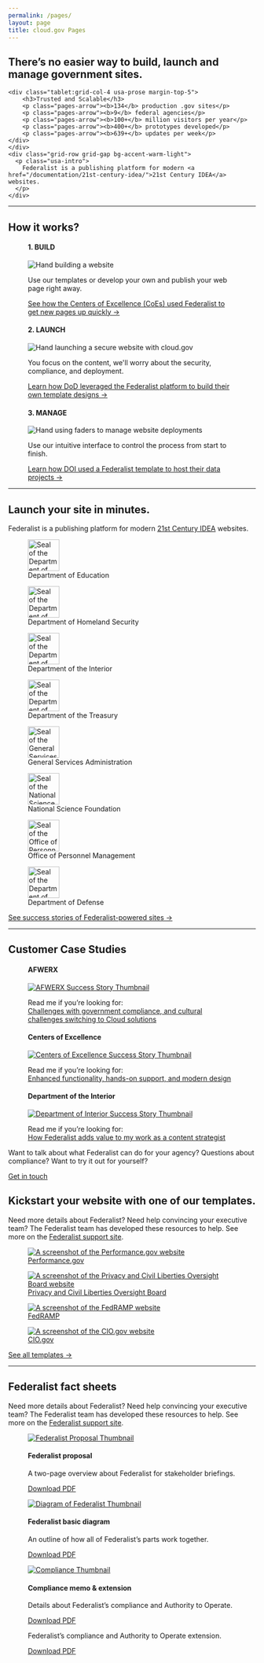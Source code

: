 ```yaml
---
permalink: /pages/
layout: page
title: cloud.gov Pages
---
```


<section class="usa-section">
  <div class="site-welcome">
    <div class="grid-row grid-gap">
    <div class="tablet:grid-col-8">
      <h1>There’s no easier way to build, launch and manage government sites.</h1>
    </div>
  
    <div class="tablet:grid-col-4 usa-prose margin-top-5">
        <h3>Trusted and Scalable</h3>
        <p class="pages-arrow"><b>134</b> production .gov sites</p>
        <p class="pages-arrow"><b>9</b> federal agencies</p>
        <p class="pages-arrow"><b>100+</b> million visitors per year</p>
        <p class="pages-arrow"><b>400+</b> prototypes developed</p>
        <p class="pages-arrow"><b>639+</b> updates per week</p>
    </div>
    </div>
    <div class="grid-row grid-gap bg-accent-warm-light">
      <p class="usa-intro">
        Federalist is a publishing platform for modern <a href="/documentation/21st-century-idea/">21st Century IDEA</a> websites.
      </p>
    </div>
  </div>
</section>
<hr />
<section class="usa-graphic-list usa-section">
  <a name="How it works"></a>
  <div class="grid-row grid-gap">
    <h2>How it works?</h2>
  </div>
  <div class="grid-row bg-accent-warm-light">
    <div class="grid-col-4">
        <figure class="figure">
          <figcaption>
            <h4>1. BUILD</h4>
          </figcaption>
          <div class="tint">
            <img src="{{site.baseurl}}/assets/pages/images/build.png" alt="Hand building a website">
          </div>
          <figcaption>
            <p>Use our templates or develop your own and publish your web page right away.</p>
            <a href="{{site.baseurl}}/assets/pages/documents/coe-success.pdf">See how the Centers of Excellence (CoEs) used Federalist to get new pages up quickly →</a>
          </figcaption>
        </figure>
      <!-- </div> -->
    </div> 
    <div class="grid-col-4">
        <figure class="figure">
          <figcaption>
            <h4>2. LAUNCH</h4>
          </figcaption>
          <div class="tint">
            <img src="{{site.baseurl}}/assets/pages/images/launch.png" alt="Hand launching a secure website with cloud.gov">
          </div>
          <figcaption>
            <p>You focus on the content, we'll worry about the security, compliance, and deployment.</p>
            <a href="{{site.baseurl}}/assets/pages/documents/afwerx-success.pdf">Learn how DoD leveraged the Federalist platform to build their own template designs →</a>
          </figcaption>
        </figure>
    </div> 
    <div class="grid-col-4">
        <figure class="figure">
          <figcaption>
            <h4>3. MANAGE</h4>
          </figcaption>
          <div class="tint">
            <img src="{{site.baseurl}}/assets/pages/images/manage.png" alt="Hand using faders to manage website deployments">
          </div>
          <figcaption>
            <p>Use our intuitive interface to control the process from start to finish.</p>
            <a href="{{site.baseurl}}/assets/pages/documents/doi-success.pdf">Learn how DOI used a Federalist template to host their data projects →</a>
          </figcaption>
        </figure>
    </div> 
  </div>
</section>
<hr />
<section class="usa-section margin-bottom-8">
  <div class="grid-row">
    <h2>Launch your site in minutes.</h2>
    <a name="Customers"></a>
  </div>
  <div class="grid-row">
    <p>
      Federalist is a publishing platform for modern <a href="/documentation/21st-century-idea/">21st Century IDEA</a> websites.
    </p>
  </div>
  <div class="grid-row grid-gap">
    <div class="tablet:grid-col">
      <figure class="figure figure-seal">
        <img src="{{site.baseurl}}/assets/pages/images/logos/partners/500px-Education.png" alt="Seal of the Department of Education" height="64" width="64">
        <figcaption>Department of Education</figcaption>
      </figure>
    </div>
    <div class="tablet:grid-col">
      <figure class="figure figure-seal">
        <img src="{{site.baseurl}}/assets/pages/images/logos/partners/500px-DHS.png" alt="Seal of the Department of Homeland Security" height="64" width="64">
        <figcaption>Department of Homeland Security</figcaption>
      </figure>
    </div>
    <div class="tablet:grid-col">
      <figure class="figure figure-seal">
        <img src="{{site.baseurl}}/assets/pages/images/logos/partners/500px-DOI.png" alt="Seal of the Department of the Interior" height="64" width="64">
        <figcaption>Department of the Interior</figcaption>
      </figure>
    </div>
    <div class="tablet:grid-col">
      <figure class="figure figure-seal">
        <img src="{{site.baseurl}}/assets/pages/images/logos/partners/500px-treasury.png" alt="Seal of the Department of the Treasury" height="64" width="64">
        <figcaption>Department of the Treasury</figcaption>
      </figure>
    </div>
  </div>
  <div class="grid-row grid-gap">
    <div class="tablet:grid-col">
      <figure class="figure figure-seal">
        <img src="{{site.baseurl}}/assets/pages/images/logos/partners/500px-GSA.png" alt="Seal of the General Services Administration" height="64" width="64">
        <figcaption>General Services Administration</figcaption>
      </figure>
    </div>
    <div class="tablet:grid-col">
      <figure class="figure figure-seal">
        <img src="{{site.baseurl}}/assets/pages/images/logos/partners/500px-NSF.png" alt="Seal of the National Science Foundation" height="64" width="64">
        <figcaption>National Science Foundation</figcaption>
      </figure>
    </div>
    <div class="tablet:grid-col">
      <figure class="figure figure-seal">
        <img src="{{site.baseurl}}/assets/pages/images/logos/partners/500px-OPM.png" alt="Seal of the Office of Personnel Management" height="64" width="64">
        <figcaption>Office of Personnel Management</figcaption>
      </figure>
    </div>
    <div class="tablet:grid-col">
      <figure class="figure figure-seal">
        <img src="{{site.baseurl}}/assets/pages/images/logos/partners/DODc.gif" alt="Seal of the Department of Defense" height="64" width="64">
        <figcaption>Department of Defense</figcaption>
      </figure>
    </div>
  </div>
  <div class="grid-row">
    <a href="{{site.baseurl}}/success-stories/">See success stories of Federalist-powered sites →</a>
  </div>
</section>

<hr/>

<section class="usa-section">
  <div class="grid-row">
    <h2>Customer Case Studies</h2>
    <a name="Case Studies"></a>
  </div>
  <div class="grid-row grid-gap">
    <div class="tablet:grid-col">
      <figure class="figure">
        <figcaption>
          <h4>AFWERX</h4>
        </figcaption>
        <div class="tint">
          <a href="{{site.baseurl}}/assets/pages/documents/afwerx-success.pdf"><img alt="AFWERX Success Story Thumbnail" src="{{site.baseurl}}/assets/pages/images/home-page/afwerx-success-Thumbnail.png" class="pages-card"></a>
        </div>
        <figcaption>
          <p class="small">Read me if you’re looking for:<br><a href="{{site.baseurl}}/assets/pages/documents/afwerx-success.pdf">Challenges with government compliance, and cultural challenges switching to Cloud solutions</a></p>
        </figcaption>
      </figure>
    </div>
    <div class="tablet:grid-col">
      <figure class="figure">
        <figcaption>
          <h4>Centers of Excellence</h4>
        </figcaption>
        <div class="tint">
          <a href="{{site.baseurl}}/assets/pages/documents/coe-success.pdf"><img alt="Centers of Excellence  Success Story Thumbnail" src="{{site.baseurl}}/assets/pages/images/home-page/coe-success-Thumbnail.png" class="pages-card"></a>
        </div>
        <figcaption>
          <p class="small">Read me if you’re looking for:<br><a href="{{site.baseurl}}/assets/pages/documents/coe-success.pdf">Enhanced functionality, hands-on support, and modern design</a></p>
        </figcaption>
      </figure>
    </div>
    <div class="tablet:grid-col">
      <figure class="figure">
        <figcaption>
          <h4>Department of the Interior</h4>
        </figcaption>
        <div class="tint">
          <a href="{{site.baseurl}}/assets/pages/documents/doi-success.pdf"><img alt="Department of Interior  Success Story Thumbnail" src="{{site.baseurl}}/assets/pages/images/home-page/doi-success-Thumbnail.png" class="pages-card"></a>
        </div>
        <figcaption>
          <p class="small">Read me if you’re looking for:<br><a href="{{site.baseurl}}/assets/pages/documents/doi-success.pdf">How Federalist adds value to my work as a content strategist</a></p>
        </figcaption>
      </figure>
    </div>
  </div>
</section>

<section class="usa-section">
  <div class="grid-row">
    <div class="tablet:grid-col padding-4 bg-accent-warm-light">
      <p class="usa-intro tablet:grid-col-10">
        Want to talk about what Federalist can do for your agency? Questions about compliance? Want to try it out for yourself?
      </p>
      <p><a class="usa-button usa-button--big" href="{{site.baseurl}}/pages/contact/">Get in touch</a></p>
    </div>
  </div>
</section>

<section class="usa-section our-templates">
  <div class="grid-row">
    <h2>Kickstart your website with one of our templates.</h2>
    <p class="usa-intro tablet:grid-col-10">
     Need more details about Federalist? Need help convincing your executive team? The Federalist team has developed these resources to help. See more on the <a href="{{site.baseurl}}/pages/documentation/">Federalist support site</a>.
    </p>
  </div>
  <div class="grid-row">
    <div class="tablet:grid-col usa-prose">
      <a href="https://performance.gov">
        <figure class="figure figure-seal">
          <div class="tint">
            <img src="{{site.baseurl}}/assets/pages/images/partner-sites/performance.gov.png"  alt="A screenshot of the Performance.gov website" class="pages-card">
          </div>
          <figcaption>Performance.gov</figcaption>
        </figure>
      </a>
    </div>
    <div class="tablet:grid-col usa-prose">
      <a href="https://pclob.gov">
        <figure class="figure figure-seal">
          <div class="tint">
            <img src="{{site.baseurl}}/assets/pages/images/partner-sites/pclob.gov.png"  alt="A screenshot of the Privacy and Civil Liberties Oversight Board website" class="pages-card">
          </div>
          <figcaption>Privacy and Civil Liberties Oversight Board</figcaption>
        </figure>
      </a>
    </div>
  </div>
  <div class="grid-row">
    <div class="tablet:grid-col usa-prose">
     <a href="https://fedramp.gov">
        <figure class="figure figure-seal">
          <div class="tint">
            <img src="{{site.baseurl}}/assets/pages/images/partner-sites/fedramp.gov.png" alt="A screenshot of the FedRAMP website" class="pages-card">
          </div>
          <figcaption>FedRAMP</figcaption>
        </figure>
      </a>
    </div>
    <div class="tablet:grid-col usa-prose">
      <a href="https://cio.gov">
        <figure class="figure figure-seal">
          <div class="tint">
            <img src="{{site.baseurl}}/assets/pages/images/partner-sites/cio.gov.png" alt="A screenshot of the CIO.gov website" class="pages-card">
          </div>
          <figcaption>CIO.gov</figcaption>
        </figure>
      </a>
    </div>
  </div>
  <div class="table:grid-row">
    <a href="{{site.baseurl}}/pages/documentation/templates/">See all templates →</a>
  </div>
</section>

<hr/>

<section class="usa-section our-templates">
  <div class="grid-row">
    <h2>Federalist fact sheets</h2>
    <p class="usa-intro tablet:grid-col-10">
      Need more details about Federalist? Need help convincing your executive team? The Federalist team has developed these resources to help. See more on the <a href="{{site.baseurl}}/pages/documentation/">Federalist support site</a>.
    </p>
  </div>
  <div class="grid-row">
    <div class="tablet:grid-col usa-prose">
      <figure class="figure">
        <div class="tint">
          <a href="{{site.baseurl}}/assets/pages/documents/Federalist-Proposal.pdf"><img alt="Federalist Proposal Thumbnail" src="{{site.baseurl}}/assets/pages/images/home-page/Federalist-Proposal-Thumbnail.png" class="pages-card"></a>
        </div>
        <figcaption>
          <h4>Federalist proposal</h4>
          <p class="small">A two-page overview about Federalist for stakeholder briefings.</p>
          <a href="{{site.baseurl}}/assets/pages/documents/Federalist-Proposal.pdf">Download PDF</a>
        </figcaption>
      </figure>
    </div>
    <div class="tablet:grid-col usa-prose">
      <figure class="figure">
        <div class="tint">
          <a href="{{site.baseurl}}/assets/pages/documents/how-federalist-works-diagram.pdf">
            <img alt="Diagram of Federalist Thumbnail" src="{{site.baseurl}}/assets/pages/images/home-page/how-federalist-works-diagram-Thumbnail.jpg" class="pages-card">
          </a>
        </div>
        <figcaption>
          <h4>Federalist basic diagram</h4>
          <p class="small">An outline of how all of Federalist’s parts work together.</p>
          <a href="{{site.baseurl}}/assets/pages/documents/how-federalist-works-diagram.pdf">Download PDF</a>
        </figcaption>
      </figure>
    </div>
    <div class="tablet:grid-col usa-prose">
     <figure class="figure">
        <div class="tint">
          <a href="{{site.baseurl}}/assets/pages/documents/Federalist-Compliance-Memo.pdf"><img alt="Compliance Thumbnail" src="{{site.baseurl}}/assets/pages/images/home-page/Federalist-Compliance-Memo-Thumbnail.jpg" class="pages-card"></a>
        </div>
        <figcaption>
          <h4>Compliance memo & extension</h4>
          <p class="small">Details about Federalist’s compliance and Authority to Operate.</p>
          <a href="{{site.baseurl}}/assets/pages/documents/Federalist-Compliance-Memo.pdf">Download PDF</a>
          <p class="small">Federalist’s compliance and Authority to Operate extension.</p>
          <a href="{{site.baseurl}}/assets/pages/documents/Federalist-ATO-Extension-Letter.pdf">Download PDF</a>
        </figcaption>
      </figure>
    </div>
  </div>
</section>